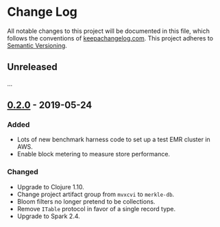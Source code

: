 Change Log
==========

All notable changes to this project will be documented in this file, which
follows the conventions of [keepachangelog.com](http://keepachangelog.com/).
This project adheres to [Semantic Versioning](http://semver.org/).

## Unreleased

...

## [0.2.0] - 2019-05-24

### Added
- Lots of new benchmark harness code to set up a test EMR cluster in AWS.
- Enable block metering to measure store performance.

### Changed
- Upgrade to Clojure 1.10.
- Change project artifact group from `mvxcvi` to `merkle-db`.
- Bloom filters no longer pretend to be collections.
- Remove `ITable` protocol in favor of a single record type.
- Upgrade to Spark 2.4.

[Unreleased]: https://github.com/greglook/blocks/compare/0.2.0...HEAD
[0.2.0]: https://github.com/greglook/blocks/compare/0.1.0...0.2.0
